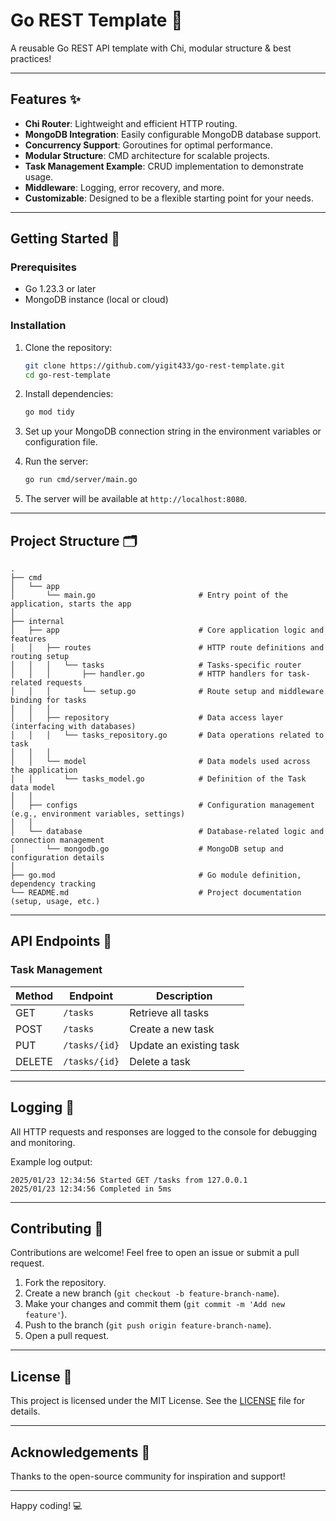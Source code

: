 # Go REST Template 🚀

A reusable Go REST API template with Chi, modular structure & best practices!

---

## Features ✨

- **Chi Router**: Lightweight and efficient HTTP routing.
- **MongoDB Integration**: Easily configurable MongoDB database support.
- **Concurrency Support**: Goroutines for optimal performance.
- **Modular Structure**: CMD architecture for scalable projects.
- **Task Management Example**: CRUD implementation to demonstrate usage.
- **Middleware**: Logging, error recovery, and more.
- **Customizable**: Designed to be a flexible starting point for your needs.

---

## Getting Started 🏁

### Prerequisites

- Go 1.23.3 or later
- MongoDB instance (local or cloud)

### Installation

1. Clone the repository:

   ```bash
   git clone https://github.com/yigit433/go-rest-template.git
   cd go-rest-template
   ```

2. Install dependencies:

   ```bash
   go mod tidy
   ```

3. Set up your MongoDB connection string in the environment variables or configuration file.

4. Run the server:

   ```bash
   go run cmd/server/main.go
   ```

5. The server will be available at `http://localhost:8080`.

---

## Project Structure 🗂️

```
.
├── cmd
│   └── app
│       └── main.go                       # Entry point of the application, starts the app
│
├── internal
│   ├── app                               # Core application logic and features
│   │   ├── routes                        # HTTP route definitions and routing setup
│   │   │   └── tasks                     # Tasks-specific router
│   │   │       ├── handler.go            # HTTP handlers for task-related requests
│   │   │       └── setup.go              # Route setup and middleware binding for tasks
│   │   │
│   │   ├── repository                    # Data access layer (interfacing with databases)
│   │   │   └── tasks_repository.go       # Data operations related to task
│   │   │
│   │   └── model                         # Data models used across the application
│   │       └── tasks_model.go            # Definition of the Task data model
│   │     
│   ├── configs                           # Configuration management (e.g., environment variables, settings)
│   │
│   └── database                          # Database-related logic and connection management
│       └── mongodb.go                    # MongoDB setup and configuration details
│                          
├── go.mod                                # Go module definition, dependency tracking
└── README.md                             # Project documentation (setup, usage, etc.)
```

---

## API Endpoints 📡

### Task Management

| Method | Endpoint      | Description              |
|--------|---------------|--------------------------|
| GET    | `/tasks`      | Retrieve all tasks       |
| POST   | `/tasks`      | Create a new task        |
| PUT    | `/tasks/{id}` | Update an existing task  |
| DELETE | `/tasks/{id}` | Delete a task            |

---

## Logging 📝

All HTTP requests and responses are logged to the console for debugging and monitoring.

Example log output:

```
2025/01/23 12:34:56 Started GET /tasks from 127.0.0.1
2025/01/23 12:34:56 Completed in 5ms
```

---

## Contributing 🤝

Contributions are welcome! Feel free to open an issue or submit a pull request.

1. Fork the repository.
2. Create a new branch (`git checkout -b feature-branch-name`).
3. Make your changes and commit them (`git commit -m 'Add new feature'`).
4. Push to the branch (`git push origin feature-branch-name`).
5. Open a pull request.

---

## License 📝

This project is licensed under the MIT License. See the [LICENSE](LICENSE) file for details.

---

## Acknowledgements 🙏

Thanks to the open-source community for inspiration and support!

---

Happy coding! 💻
